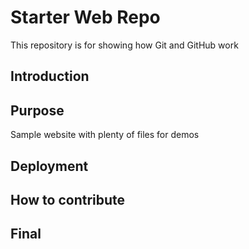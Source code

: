 # Starter Web Repo

This repository is for showing how Git and GitHub work

## Introduction

## Purpose

Sample website with plenty of files for demos

## Deployment

## How to contribute

## Final